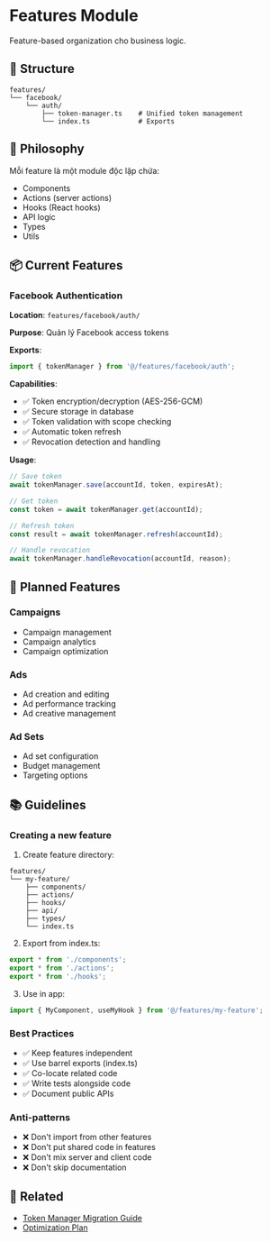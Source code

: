 # Features Module

Feature-based organization cho business logic.

## 📁 Structure

```
features/
└── facebook/
    └── auth/
        ├── token-manager.ts    # Unified token management
        └── index.ts            # Exports
```

## 🎯 Philosophy

Mỗi feature là một module độc lập chứa:
- Components
- Actions (server actions)
- Hooks (React hooks)
- API logic
- Types
- Utils

## 📦 Current Features

### Facebook Authentication

**Location**: `features/facebook/auth/`

**Purpose**: Quản lý Facebook access tokens

**Exports**:
```typescript
import { tokenManager } from '@/features/facebook/auth';
```

**Capabilities**:
- ✅ Token encryption/decryption (AES-256-GCM)
- ✅ Secure storage in database
- ✅ Token validation with scope checking
- ✅ Automatic token refresh
- ✅ Revocation detection and handling

**Usage**:
```typescript
// Save token
await tokenManager.save(accountId, token, expiresAt);

// Get token
const token = await tokenManager.get(accountId);

// Refresh token
const result = await tokenManager.refresh(accountId);

// Handle revocation
await tokenManager.handleRevocation(accountId, reason);
```

## 🚀 Planned Features

### Campaigns
- Campaign management
- Campaign analytics
- Campaign optimization

### Ads
- Ad creation and editing
- Ad performance tracking
- Ad creative management

### Ad Sets
- Ad set configuration
- Budget management
- Targeting options

## 📚 Guidelines

### Creating a new feature

1. Create feature directory:
```
features/
└── my-feature/
    ├── components/
    ├── actions/
    ├── hooks/
    ├── api/
    ├── types/
    └── index.ts
```

2. Export from index.ts:
```typescript
export * from './components';
export * from './actions';
export * from './hooks';
```

3. Use in app:
```typescript
import { MyComponent, useMyHook } from '@/features/my-feature';
```

### Best Practices

- ✅ Keep features independent
- ✅ Use barrel exports (index.ts)
- ✅ Co-locate related code
- ✅ Write tests alongside code
- ✅ Document public APIs

### Anti-patterns

- ❌ Don't import from other features
- ❌ Don't put shared code in features
- ❌ Don't mix server and client code
- ❌ Don't skip documentation

## 🔗 Related

- [Token Manager Migration Guide](../../docs/TOKEN_MANAGER_MIGRATION.md)
- [Optimization Plan](../../docs/SRC_OPTIMIZATION_PLAN.md)
